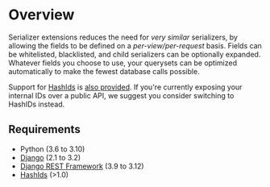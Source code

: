 # Overview
Serializer extensions reduces the need for *very similar* serializers, by
allowing the fields to be defined on a *per-view/per-request* basis. Fields can
be whitelisted, blacklisted, and child serializers can be optionally expanded.
Whatever fields you choose to use, your querysets can be optimized
automatically to make the fewest database calls possible.

Support for [HashIds](https://github.com/davidaurelio/hashids-python) is
[also provided](usage-hashids.md). If you're currently exposing your internal IDs over a public
API, we suggest you consider switching to HashIDs instead.


## Requirements
* Python (3.6 to 3.10)
* [Django](https://github.com/django/django) (2.1 to 3.2)
* [Django REST Framework](https://github.com/tomchristie/django-rest-framework) (3.9 to 3.12)
* [HashIds](https://github.com/davidaurelio/hashids-python) (>1.0)
